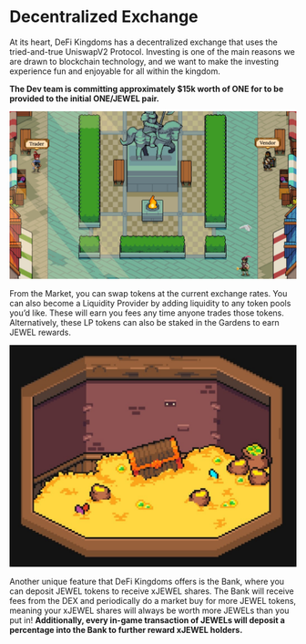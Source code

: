 # Decentralized Exchange

At its heart, DeFi Kingdoms has a decentralized exchange that uses the tried-and-true UniswapV2 Protocol. Investing is one of the main reasons we are drawn to blockchain technology, and we want to make the investing experience fun and enjoyable for all within the kingdom.

**The Dev team is committing approximately $15k worth of ONE for to be provided to the initial ONE/JEWEL pair.**

![](../.gitbook/assets/Marketplace.jpg)

From the Market, you can swap tokens at the current exchange rates. You can also become a Liquidity Provider by adding liquidity to any token pools you’d like. These will earn you fees any time anyone trades those tokens. Alternatively, these LP tokens can also be staked in the Gardens to earn JEWEL rewards.

![What treasures await in the vault?](../.gitbook/assets/Vault.jpg)

Another unique feature that DeFi Kingdoms offers is the Bank, where you can deposit JEWEL tokens to receive xJEWEL shares. The Bank will receive fees from the DEX and periodically do a market buy for more JEWEL tokens, meaning your xJEWEL shares will always be worth more JEWELs than you put in! **Additionally, every in-game transaction of JEWELs will deposit a percentage into the Bank to further reward xJEWEL holders.**
